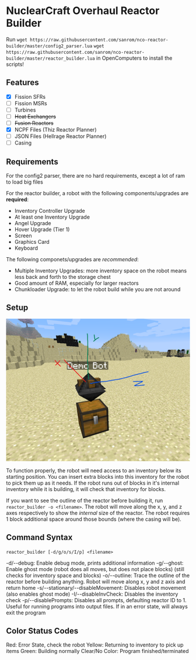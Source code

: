 # NuclearCraft Overhaul Reactor Builder

Run
`wget https://raw.githubusercontent.com/sanrom/nco-reactor-builder/master/config2_parser.lua`
`wget https://raw.githubusercontent.com/sanrom/nco-reactor-builder/master/reactor_builder.lua`
in OpenComputers to install the scripts!

## Features

- [x] Fission SFRs
- [ ] Fission MSRs
- [ ] Turbines
- [ ] ~~Heat Exchangers~~
- [ ] ~~Fusion Reactors~~
- [x] NCPF Files (Thiz Reactor Planner)
- [ ] JSON Files (Hellrage Reactor Planner)
- [ ] Casing

## Requirements

For the config2 parser, there are no hard requirements, except a lot of ram to load big files

For the reactor builder, a robot with the following components/upgrades are **required**:
- Inventory Controller Upgrade
- At least one Inventory Upgrade
- Angel Upgrade
- Hover Upgrade (Tier 1)
- Screen
- Graphics Card
- Keyboard

The following componets/upgrades are *recommended*:
- Multiple Inventory Upgrades: more inventory space on the robot means less back and forth to the storage chest
- Good amount of RAM, especially for larger reactors
- Chunkloader Upgrade: to let the robot build while you are not around

## Setup

![Demo Bot sitting on top of chest](examples/demobotwithaxes.png)

To function properly, the robot will need access to an inventory below its starting position. You can insert extra blocks into this inventory for the robot to pick them up as it needs. If the robot runs out of blocks in it's internal inventory while it is building, it will check that inventory for blocks.

If you want to see the outline of the reactor before building it, run `reactor_builder -o <filename>`. The robot will move along the x, y, and z axes respectively to show the *internal* size of the reactor. The robot requires 1 block additional space around those bounds (where the casing will be).

## Command Syntax

`reactor_builder [-d/g/o/s/I/p] <filename>`

-d/--debug: Enable debug mode, prints additional information
-g/--ghost: Enable ghost mode (robot does all moves, but does not place blocks) (still checks for inventory space and blocks)
-o/--outline: Trace the outline of the reactor before building anything. Robot will move along x, y and z axis and return home
-s/--stationary/--disableMovement: Disables robot movement (also enables ghost mode)
-I/--disableInvCheck: Disables the inventory check
-p/--disablePrompts: Disables all prompts, defaulting reactor ID to 1. Useful for running programs into output files. If in an error state, will always exit the program

## Color Status Codes

Red: Error State, check the robot
Yellow: Returning to inventory to pick up items
Green: Building normally
Clear/No Color: Program finished/terminated